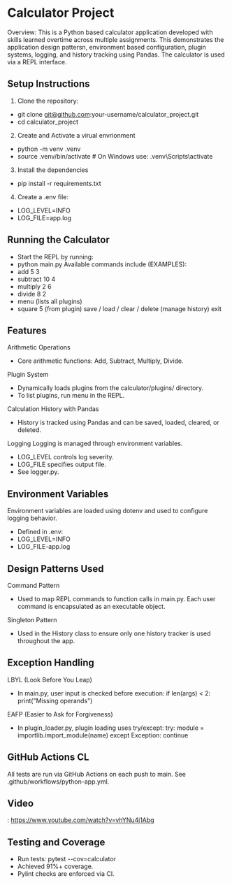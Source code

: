 # Calculator Project
Overview:
This is a Python based calculator application developed with skills learned overtime across multiple assignments. This demonstrates the application design pattersn, environment based configuration, plugin systems, logging, and history tracking using Pandas. The calculator is used via a REPL interface.


## Setup Instructions
1. Clone the repository:
- git clone git@github.com:your-username/calculator_project.git
- cd calculator_project
2. Create and Activate a virual envrionment
- python -m venv .venv
- source .venv/bin/activate  # On Windows use: .venv\Scripts\activate
3. Install the dependencies
- pip install -r requirements.txt
4. Create a .env file:
- LOG_LEVEL=INFO
- LOG_FILE=app.log

## Running the Calculator
-  Start the REPL by running:
-  python main.py
Available commands include (EXAMPLES):
- add 5 3
- subtract 10 4
- multiply 2 6
- divide 8 2
- menu (lists all plugins)
- square 5 (from plugin)
save / load / clear / delete (manage history)
exit

## Features
Arithmetic Operations
- Core arithmetic functions: Add, Subtract, Multiply, Divide.

Plugin System
- Dynamically loads plugins from the calculator/plugins/ directory.
- To list plugins, run menu in the REPL.

Calculation History with Pandas
- History is tracked using Pandas and can be saved, loaded, cleared, or deleted.

Logging
Logging is managed through environment variables.
- LOG_LEVEL controls log severity.
- LOG_FILE specifies output file.
- See logger.py.

## Environment Variables
Environment variables are loaded using dotenv and used to configure logging behavior.
- Defined in .env:
- LOG_LEVEL=INFO
- LOG_FILE-app.log

## Design Patterns Used
Command Pattern
- Used to map REPL commands to function calls in main.py. Each user command is encapsulated as an executable object.

Singleton Pattern
- Used in the History class to ensure only one history tracker is used throughout the app.

## Exception Handling
LBYL (Look Before You Leap)
- In main.py, user input is checked before execution:
  if len(args) < 2:
    print("Missing operands")

EAFP (Easier to Ask for Forgiveness)
- In plugin_loader.py, plugin loading uses try/except:
  try:
    module = importlib.import_module(name)
except Exception:
    continue

## GitHub Actions CL
All tests are run via GitHub Actions on each push to main. See .github/workflows/python-app.yml.

## Video
: https://www.youtube.com/watch?v=vhYNu4j1Abg

## Testing and Coverage
- Run tests: pytest --cov=calculator
- Achieved 91%+ coverage.
- Pylint checks are enforced via CI.
